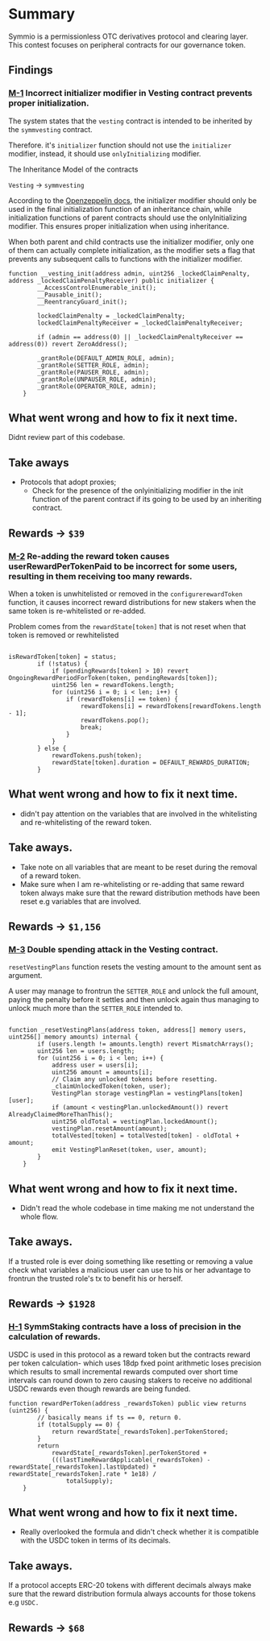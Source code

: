 # Summary

Symmio is a permissionless OTC derivatives protocol and clearing layer. This contest focuses on peripheral contracts for our governance token.

## Findings

### [M-1]("https://github.com/sherlock-audit/2025-03-symm-io-stacking-judging/issues/19") Incorrect initializer modifier in Vesting contract prevents proper initialization.

The system states that the `vesting` contract is intended to be inherited by the `symmvesting` contract.

Therefore. it's `initializer` function should not use the `initializer` modifier, instead, it should use `onlyInitializing` modifier.

The Inheritance Model of the contracts

`Vesting` -> `symmvesting`

According to the [Openzeppelin docs]("https://docs.openzeppelin.com/contracts/4.x/api/proxy#Initializable-initializer--"), the initializer modifier should only be used in the final initialization function of an inheritance chain, while initialization functions of parent contracts should use the onlyInitializing modifier. This ensures proper initialization when using inheritance.

When both parent and child contracts use the initializer modifier, only one of them can actually complete initialization, as the modifier sets a flag that prevents any subsequent calls to functions with the initializer modifier.

```solidity
function __vesting_init(address admin, uint256 _lockedClaimPenalty, address _lockedClaimPenaltyReceiver) public initializer {
		__AccessControlEnumerable_init();
		__Pausable_init();
		__ReentrancyGuard_init();

		lockedClaimPenalty = _lockedClaimPenalty;
		lockedClaimPenaltyReceiver = _lockedClaimPenaltyReceiver;

		if (admin == address(0) || _lockedClaimPenaltyReceiver == address(0)) revert ZeroAddress();

		_grantRole(DEFAULT_ADMIN_ROLE, admin);
		_grantRole(SETTER_ROLE, admin);
		_grantRole(PAUSER_ROLE, admin);
		_grantRole(UNPAUSER_ROLE, admin);
		_grantRole(OPERATOR_ROLE, admin);
	}

```

## What went wrong and how to fix it next time.

Didnt review part of this codebase.

## Take aways

* Protocols that adopt proxies;
   - Check for the presence of the onlyinitializing modifier in the init function of the parent contract if its going to be used by an inheriting contract.

## Rewards -> `$39`


### [M-2]("https://github.com/sherlock-audit/2025-03-symm-io-stacking-judging/issues/209") Re-adding the reward token causes userRewardPerTokenPaid to be incorrect for some users, resulting in them receiving too many rewards.

When a token is unwhitelisted or removed in the `configurerewardToken` function, it causes incorrect reward distributions for new stakers when the same token is re-whitelisted or re-added.

Problem comes from the `rewardState[token]` that is not reset when that token is removed or rewhitelisted

```solidity

isRewardToken[token] = status;
		if (!status) {
			if (pendingRewards[token] > 10) revert OngoingRewardPeriodForToken(token, pendingRewards[token]);
			uint256 len = rewardTokens.length;
			for (uint256 i = 0; i < len; i++) {
				if (rewardTokens[i] == token) {
					rewardTokens[i] = rewardTokens[rewardTokens.length - 1];
					rewardTokens.pop();
					break;
				}
			}
		} else {
			rewardTokens.push(token);
			rewardState[token].duration = DEFAULT_REWARDS_DURATION;
		}

```

## What went wrong and how to fix it next time.

* didn't pay attention on the variables that are involved in the whitelisting and re-whitelisting of the reward token.


## Take aways.

* Take note on all variables that are meant to be reset during the removal of a reward token.
* Make sure when I am re-whitelisting or re-adding that same reward token always make sure that the reward distribution methods have been reset e.g variables that are involved.

## Rewards -> `$1,156`

### [M-3]("https://github.com/sherlock-audit/2025-03-symm-io-stacking-judging/issues/650") Double spending attack in the Vesting contract.

`resetVestingPlans` function resets the vesting amount to the amount sent as argument.

A user may manage to frontrun the `SETTER_ROLE` and unlock the full amount, paying the penalty before it settles and then unlock again thus managing to unlock much more than the `SETTER_ROLE` intended to.

```solidity

function _resetVestingPlans(address token, address[] memory users, uint256[] memory amounts) internal {
		if (users.length != amounts.length) revert MismatchArrays();
		uint256 len = users.length;
		for (uint256 i = 0; i < len; i++) {
			address user = users[i];
			uint256 amount = amounts[i];
			// Claim any unlocked tokens before resetting.
			_claimUnlockedToken(token, user);
			VestingPlan storage vestingPlan = vestingPlans[token][user];
			if (amount < vestingPlan.unlockedAmount()) revert AlreadyClaimedMoreThanThis();
			uint256 oldTotal = vestingPlan.lockedAmount();
			vestingPlan.resetAmount(amount);
			totalVested[token] = totalVested[token] - oldTotal + amount;
			emit VestingPlanReset(token, user, amount);
		}
	}

```

## What went wrong and how to fix it next time.

* Didn't read the whole codebase in time making me not understand the whole flow.


## Take aways.

If a trusted role is ever doing something like resetting or removing a value check what variables a malicious user can use to his or her advantage to frontrun the trusted role's tx to benefit his or herself.

## Rewards -> `$1928`

### [H-1]("https://github.com/sherlock-audit/2025-03-symm-io-stacking-judging/issues/136") SymmStaking contracts have a loss of precision in the calculation of rewards.

USDC is used in this protocol as a reward token but the contracts reward per token calculation- which uses 18dp fxed point arithmetic loses precision which results to small incremental rewards computed over short time intervals can round down to zero causing stakers to receive no additional USDC rewards even though rewards are being funded.

```solidity
function rewardPerToken(address _rewardsToken) public view returns (uint256) {
		// basically means if ts == 0, return 0.
		if (totalSupply == 0) {
			return rewardState[_rewardsToken].perTokenStored;
		}
		return
			rewardState[_rewardsToken].perTokenStored +
			(((lastTimeRewardApplicable(_rewardsToken) - rewardState[_rewardsToken].lastUpdated) * rewardState[_rewardsToken].rate * 1e18) /
				totalSupply);
	}

```

## What went wrong and how to fix it next time.

* Really overlooked the formula and didn't check whether it is compatible with the USDC token in terms of its decimals.


## Take aways.

If a protocol accepts ERC-20 tokens with different decimals always make sure that the reward distribution formula always accounts for those tokens e.g `USDC.`

## Rewards -> `$68`